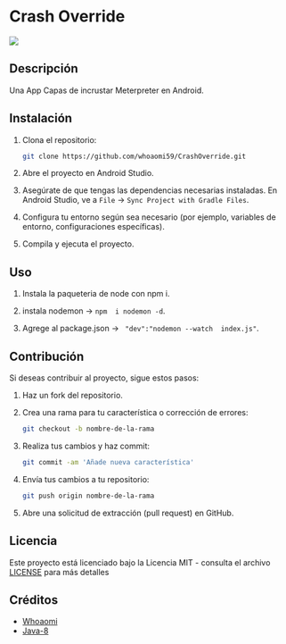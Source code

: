 <h1>Crash Override</h1>
 <p align="left">
   <img src="https://img.shields.io/badge/STATUS-EN%20DESAROLLO-green">
</p>

## Descripción
Una App Capas de incrustar Meterpreter en Android.


## Instalación

1. Clona el repositorio:

    ```bash
    git clone https://github.com/whoaomi59/CrashOverride.git
    ```

2. Abre el proyecto en Android Studio.

3. Asegúrate de que tengas las dependencias necesarias instaladas. En Android Studio, ve a `File` -> `Sync Project with Gradle Files`.

4. Configura tu entorno según sea necesario (por ejemplo, variables de entorno, configuraciones específicas).

5. Compila y ejecuta el proyecto.


## Uso

1. Instala la paqueteria de node con npm i.

2. instala nodemon -> `npm  i nodemon -d`.

3. Agrege al package.json -> ` "dev":"nodemon --watch  index.js"`.


## Contribución

Si deseas contribuir al proyecto, sigue estos pasos:

1. Haz un fork del repositorio.

2. Crea una rama para tu característica o corrección de errores:

    ```bash
    git checkout -b nombre-de-la-rama
    ```

3. Realiza tus cambios y haz commit:

    ```bash
    git commit -am 'Añade nueva característica'
    ```

4. Envía tus cambios a tu repositorio:

    ```bash
    git push origin nombre-de-la-rama
    ```

5. Abre una solicitud de extracción (pull request) en GitHub.


## Licencia

Este proyecto está licenciado bajo la Licencia MIT - consulta el archivo [LICENSE](LICENSE) para más detalles


## Créditos

- [Whoaomi](https://github.com/whoaomi59)
- [Java-8](https://www.oracle.com/java/technologies/javase/javase8-archive-downloads.html)
